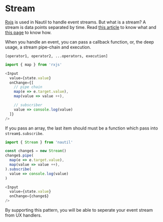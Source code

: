 # Stream

[Rxjs](https://github.com/ReactiveX/RxJS) is used in Nautil to handle event streams. But what is a stream? A stream is data points separated by time. Read [this article](https://javascript.tutorialhorizon.com/2017/04/28/rxjs-tutorial-getting-started-with-rxjs-and-streams/) to know what and [this page](https://rxjs.dev/guide/operators) to know how.

When you handle an event, you can pass a callback function, or, the deep usage, a stream pipe-chain and execution.

```
[operator1, operator2, ...operators, execution]
```

```js
import { map } from 'rxjs'

<Input
  value={state.value}
  onChange={[
    // pipe chain
    map(e => e.target.value),
    map(value => value ++),

    // subscriber
    value => console.log(value)
  ]}
/>
```

If you pass an array, the last item should must be a function which pass into `stream$.subscribe`.

```js
import { Stream } from 'nautil'

const change$ = new Stream()
change$.pipe(
  map(e => e.target.value),
  map(value => value ++),
).subscribe(
  value => console.log(value)
)

<Input
  value={state.value}
  onChange={change$}
/>
```

By supporting this pattern, you will be able to seperate your event stream from UX handlers.
